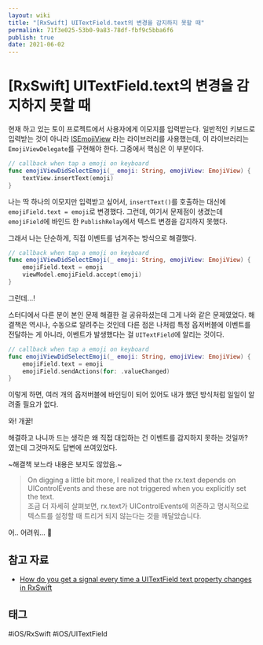 ```yaml
---
layout: wiki
title: "[RxSwift] UITextField.text의 변경을 감지하지 못할 때"
permalink: 71f3e025-53b0-9a83-78df-fbf9c5bba6f6
publish: true
date: 2021-06-02
---
```


# \[RxSwift] UITextField.text의 변경을 감지하지 못할 때

현재 하고 있는 토이 프로젝트에서 사용자에게 이모지를 입력받는다. 일반적인 키보드로 입력받는 것이 아니라 [ISEmojiView](https://github.com/isaced/ISEmojiView) 라는 라이브러리를 사용했는데, 이 라이브러리는 `EmojiViewDelegate`를 구현해야 한다. 그중에서 핵심은 이 부분이다.

```swift
// callback when tap a emoji on keyboard
func emojiViewDidSelectEmoji(_ emoji: String, emojiView: EmojiView) {
    textView.insertText(emoji)
}
```

나는 딱 하나의 이모지만 입력받고 싶어서, `insertText()`를 호출하는 대신에 `emojiField.text = emoji`로 변경했다. 그런데, 여기서 문제점이 생겼는데 `emojiField`에 바인드 한 `PublishRelay`에서 텍스트 변경을 감지하지 못했다.

그래서 나는 단순하게, 직접 이벤트를 넘겨주는 방식으로 해결했다.

```swift
// callback when tap a emoji on keyboard
func emojiViewDidSelectEmoji(_ emoji: String, emojiView: EmojiView) {
    emojiField.text = emoji
    viewModel.emojiField.accept(emoji)
}
```

그런데...!

스터디에서 다른 분이 본인 문제 해결한 걸 공유하셨는데 그게 나와 같은 문제였었다. 해결책은 역시나, 수동으로 알려주는 것인데 다른 점은 나처럼 특정 옵저버블에 이벤트를 전달하는 게 아니라, 이벤트가 발생했다는 걸 `UITextField`에 알리는 것이다.

```swift
// callback when tap a emoji on keyboard
func emojiViewDidSelectEmoji(_ emoji: String, emojiView: EmojiView) {
    emojiField.text = emoji
    emojiField.sendActions(for: .valueChanged)
}
```

이렇게 하면, 여러 개의 옵저버블에 바인딩이 되어 있어도 내가 했던 방식처럼 일일이 알려줄 필요가 없다.

와! 개꿀!

해결하고 나니까 드는 생각은 왜 직접 대입하는 건 이벤트를 감지하지 못하는 것일까? 였는데 그것마저도 답변에 쓰여있었다.

~해결책 보느라 내용은 보지도 않았음.~

> On digging a little bit more, I realized that the rx.text depends on UIControlEvents and these are not triggered when you explicitly set the text.  
> 조금 더 자세히 살펴보면, rx.text가 UIControlEvents에 의존하고 명시적으로 텍스트를 설정할 때 트리거 되지 않는다는 것을 깨달았습니다.

어.. 어려워... 🤯

## 참고 자료

- [How do you get a signal every time a UITextField text property changes in RxSwift](https://stackoverflow.com/questions/45633173/how-do-you-get-a-signal-every-time-a-uitextfield-text-property-changes-in-rxswif)

## 태그

#iOS/RxSwift #iOS/UITextField